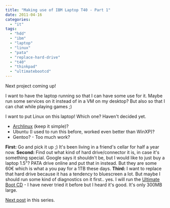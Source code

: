 ```yaml
---
title: "Making use of IBM Laptop T40 - Part 1"
date: 2011-04-16
categories: 
  - "it"
tags: 
  - "hdd"
  - "ibm"
  - "laptop"
  - "linux"
  - "pata"
  - "replace-hard-drive"
  - "t40"
  - "thinkpad"
  - "ultimatebootcd"
---
```


Next project coming up!

I want to have the laptop running so that I can have some use for it. Maybe run some services on it instead of in a VM on my desktop? But also so that I can chat while playing games ;)

I want to put Linux on this laptop! Which one? Haven't decided yet.

- [Archlinux](http://www.archlinux.org/ "archlinux") (keep it simple)?
- Ubuntu (I used to run this before, worked even better than WinXP)?
- Gentoo? - Too much work?

**First:** Go and pick it up ;) It's been living in a friend's cellar for half a year now. **Second:** Find out what kind of hard drive/connector it is, in case it's something special. Google says it shouldn't be, but I would like to just buy a laptop 1.5"? PATA drive online and put that in instead. But they are some 60€ which is what a you pay for a 1TB these days. **Third:** I want to replace that hard drive because it has a tendency to bluescreen a lot. But maybe I should run some kind of diagnostics on it first.. yes. I will run the [Ultimate Boot CD](http://www.ultimatebootcd.com/ "ubcd.com") \- I have never tried it before but I heard it's good. It's only 300MB large.

[Next post](http://www.guldmyr.com/blog/making-use-of-ibm-laptop-t40-%E2%80%93-part-2/ "next post") in this series.
